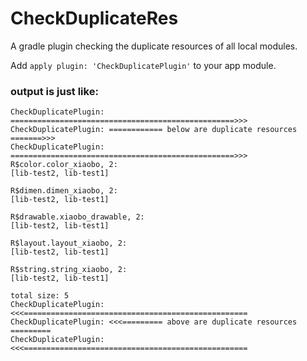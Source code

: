 # CheckDuplicateRes
A gradle plugin checking the duplicate resources of all local modules.

Add `apply plugin: 'CheckDuplicatePlugin'` to your app module.

### output is just like:

    CheckDuplicatePlugin: ==================================================>>>
    CheckDuplicatePlugin: ============ below are duplicate resources =======>>>
    CheckDuplicatePlugin: ==================================================>>>
    R$color.color_xiaobo, 2:
    [lib-test2, lib-test1]

    R$dimen.dimen_xiaobo, 2:
    [lib-test2, lib-test1]

    R$drawable.xiaobo_drawable, 2:
    [lib-test2, lib-test1]

    R$layout.layout_xiaobo, 2:
    [lib-test2, lib-test1]

    R$string.string_xiaobo, 2:
    [lib-test2, lib-test1]

    total size: 5
    CheckDuplicatePlugin: <<<==================================================
    CheckDuplicatePlugin: <<<========= above are duplicate resources =========
    CheckDuplicatePlugin: <<<==================================================

